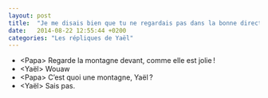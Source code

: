 ```yaml
---
layout: post
title:  "Je me disais bien que tu ne regardais pas dans la bonne direction…"
date:   2014-08-22 12:55:44 +0200
categories: "Les répliques de Yaël"
---
```


-  \<Papa\> Regarde la montagne devant, comme elle est jolie !
-  \<Yaël\> Wouaw
-  \<Papa\> C’est quoi une montagne, Yaël ?
-  \<Yaël\> Sais pas.
